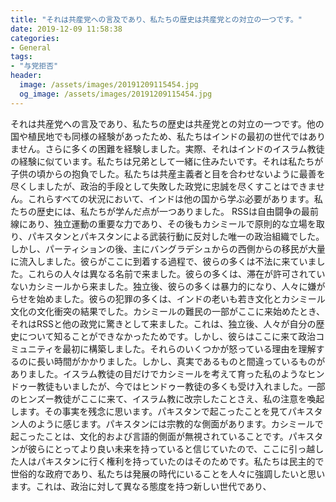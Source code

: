 ```yaml
---
title: "それは共産党への言及であり、私たちの歴史は共産党との対立の一つです。"
date: 2019-12-09 11:58:38
categories:
- General
tags:
- "与党拒否"
header:
  image: /assets/images/20191209115454.jpg
  og_image: /assets/images/20191209115454.jpg
---
```


それは共産党への言及であり、私たちの歴史は共産党との対立の一つです。他の国や植民地でも同様の経験があったため、私たちはインドの最初の世代ではありません。さらに多くの困難を経験しました。実際、それはインドのイスラム教徒の経験に似ています。私たちは兄弟として一緒に住みたいです。それは私たちが子供の頃からの抱負でした。私たちは共産主義者と目を合わせないように最善を尽くしましたが、政治的手段として失敗した政党に忠誠を尽くすことはできません。これらすべての状況において、インドは他の国から学ぶ必要があります。私たちの歴史には、私たちが学んだ点が一つありました。 RSSは自由闘争の最前線にあり、独立運動の重要な力であり、その後もカシミールで原則的な立場を取り、パキスタンとパキスタンによる武装行動に反対した唯一の政治組織でした。しかし、パーティションの後、主にバングラデシュからの西側からの移民が大量に流入しました。彼らがここに到着する過程で、彼らの多くは不法に来ていました。これらの人々は異なる名前で来ました。彼らの多くは、滞在が許可されていないカシミールから来ました。独立後、彼らの多くは暴力的になり、人々に嫌がらせを始めました。彼らの犯罪の多くは、インドの老いも若き文化とカシミール文化の文化衝突の結果でした。カシミールの難民の一部がここに来始めたとき、それはRSSと他の政党に驚きとして来ました。これは、独立後、人々が自分の歴史について知ることができなかったためです。しかし、彼らはここに来て政治コミュニティを最初に構築しました。それらのいくつかが怒っている理由を理解するのに長い時間がかかりました。しかし、真実であるものと間違っているものがありました。イスラム教徒の目だけでカシミールを考えて育った私のようなヒンドゥー教徒もいましたが、今ではヒンドゥー教徒の多くも受け入れました。一部のヒンズー教徒がここに来て、イスラム教に改宗したことさえ、私の注意を喚起します。その事実を残念に思います。パキスタンで起こったことを見てパキスタン人のように感じます。パキスタンには宗教的な側面があります。カシミールで起こったことは、文化的および言語的側面が無視されていることです。パキスタンが彼らにとってより良い未来を持っていると信じていたので、ここに引っ越した人はパキスタンに行く権利を持っていたのはそのためです。私たちは民主的で世俗的な政府であり、私たちは発展の時代にいることを人々に強調したいと思います。これは、政治に対して異なる態度を持つ新しい世代であり、
